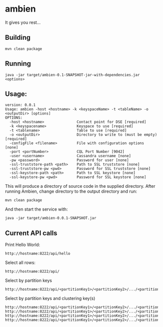 # ambien
It gives you rest...

## Building
`mvn clean package`

## Running
`java -jar target/ambien-0.1-SNAPSHOT-jar-with-dependencies.jar <options>`

## Usage:
```
version: 0.0.1
Usage: ambien -host <hostname> -k <keyspaceName> -t <tableName> -o <outputDir> [options]
OPTIONS:
  -host <hostname>               Contact point for DSE [required]
  -k <keyspacename>              Keyspace to use [required]
  -t <tablename>                 Table to use [required]
  -o <outputDir>                 Directory to write to (must be empty) [required]
  -configFile <filename>         File with configuration options [none]
  -port <portNumber>             CQL Port Number [9042]
  -user <username>               Cassandra username [none]
  -pw <password>                 Password for user [none]
  -ssl-truststore-path <path>    Path to SSL truststore [none]
  -ssl-truststore-pw <pwd>       Password for SSL truststore [none]
  -ssl-keystore-path <path>      Path to SSL keystore [none]
  -ssl-keystore-pw <pwd>         Password for SSL keystore [none]

```

This will produce a directory of source code in the supplied directory.
After running Ambien, change directory to the output directory and run:

`mvn clean package`

And then start the service with:

`java -jar target/ambien-0.0.1-SNAPSHOT.jar`

## Current API calls
Print Hello World:
```
http://hostname:8222/api/hello
```
Select all rows:
```
http://hostname:8222/api/
```
Select by partition keys
```
http://hostname:8222/api/<partitionKey1>/<partitionKey2>/.../<partitionKeyN>
```
Select by partition keys and clustering key(s)
```
http://hostname:8222/api/<partitionKey1>/<partitionKey2>/.../<partitionKeyN>
http://hostname:8222/api/<partitionKey1>/<partitionKey2>/.../<partitionKeyN>/<clustering1>/
http://hostname:8222/api/<partitionKey1>/<partitionKey2>/.../<partitionKeyN>/<clustering1>/<clustering2>/
http://hostname:8222/api/<partitionKey1>/<partitionKey2>/.../<partitionKeyN>/<clustering1>/<clustering2>/.../<clusteringM>/
```
